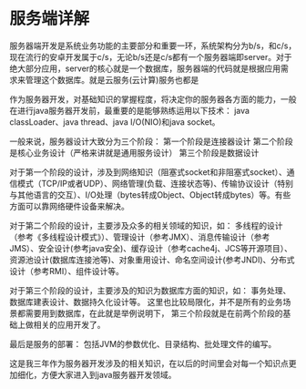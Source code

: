 # 服务端详解


服务器端开发是系统业务功能的主要部分和重要一环，系统架构分为b/s，和c/s，现在流行的安卓开发属于c/s，无论b/s还是c/s都有一个服务器端即server。对于绝大部分应用，server的核心就是一个数据库，服务器端的代码就是根据应用需求来管理这个数据库。就是云服务(云计算)服务也都是


作为服务器开发，对基础知识的掌握程度，将决定你的服务器各方面的能力，一般在进行java服务器开发前，最重要的是能够熟练运用以下技术：
java classLoader、java thread、java I/O(NIO)和java socket。
 
一般来说，服务器设计大致分为三个阶段：
第一个阶段是连接器设计
第二个阶段是核心业务设计（严格来讲就是通用服务设计）
第三个阶段是数据设计
 
对于第一个阶段的设计，涉及到网络知识（阻塞式socket和非阻塞式socket）、通信模式（TCP/IP或者UDP）、网络管理(负载、连接状态等)、传输协议设计（特别与其他语言的交互）、I/O处理（bytes转成Object、Object转成bytes）等。有些方面可以靠网络硬件设备来解决。
 
对于第二个阶段的设计，主要涉及众多的相关领域的知识，如：
多线程的设计（参考《多线程设计模式》）、管理设计（参考JMX）、消息传输设计（参考JMS）、安全设计(参考java安全)、缓存设计（参考cache4j、JCS等开源项目）、资源池设计(数据库连接池等)、对象重用设计、命名空间设计(参考JNDI)、分布式设计（参考RMI）、组件设计等。
 
对于第三个阶段的设计，主要涉及的知识为数据库方面的知识，如：
事务处理、数据库建表设计、数据持久化设计等。
这里也比较局限化，并不是所有的业务场景都需要用到数据库，在此就是举例说明下，
第三个阶段就是在前两个阶段的基础上做相关的应用开发了。
 
 
最后是服务的部署：
包括JVM的参数优化、目录结构、批处理文件的编写。
 
 
这是我三年作为服务器开发涉及的相关知识，在以后的时间里会对每一个知识点更加细化，方便大家进入到java服务器开发领域。